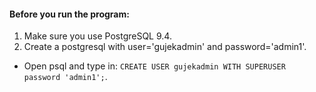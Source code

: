 
#### Before you run the program:
1. Make sure you use PostgreSQL 9.4.
2. Create a postgresql with user='gujekadmin' and password='admin1'. 
  * Open psql and type in: ```CREATE USER gujekadmin WITH SUPERUSER password 'admin1';```.
